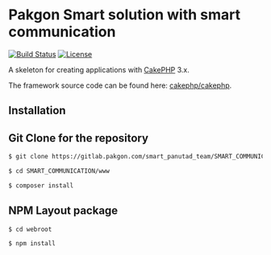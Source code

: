 # Pakgon Smart solution with smart communication

[![Build Status](https://img.shields.io/travis/cakephp/app/master.svg?style=flat-square)](https://travis-ci.org/cakephp/app)
[![License](https://img.shields.io/packagist/l/cakephp/app.svg?style=flat-square)](https://packagist.org/packages/cakephp/app)

A skeleton for creating applications with [CakePHP](https://cakephp.org) 3.x.

The framework source code can be found here: [cakephp/cakephp](https://github.com/cakephp/cakephp).

## Installation

## Git Clone for the repository

```bash
$ git clone https://gitlab.pakgon.com/smart_panutad_team/SMART_COMMUNICATION.git.
```

```bash
$ cd SMART_COMMUNICATION/www
```

```bash
$ composer install
```

## NPM Layout package

```bash
$ cd webroot
```

```bash
$ npm install
```